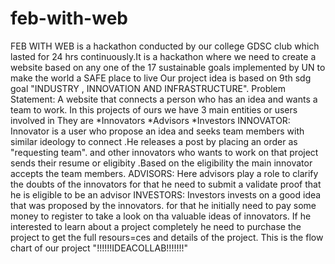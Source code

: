 # feb-with-web
FEB WITH WEB is a hackathon conducted by our college GDSC club which lasted for 24 hrs continuously.It is a hackathon where we need to create a website based 
on any one of the 17 sustainable goals implemented by UN to make the world a SAFE place to live 
Our project idea is based on 9th sdg goal "INDUSTRY , INNOVATION AND INFRASTRUCTURE".
Problem Statement: A website that connects a person who has an idea and wants a team to work.
In this projects of ours we have 3 main entities or users involved in
They are
*Innovators
*Advisors
*Investors
INNOVATOR:
  Innovator is a user who propose an idea and seeks team members with similar ideology to connect .He releases a post by placing an order as "requesting team". and other
  innovators who wants to work on that project sends their resume or eligibity .Based on the eligibility the main innovator accepts the team members.
 ADVISORS:
  Here advisors play a role to clarify the doubts of the innovators for that he need to submit a validate proof that he is eligible to be an advisor
  INVESTORS:
    Investors invests on a good idea that was proposed by the innovators.
    for that he initially need to pay some money to register to take a look on tha valuable ideas of innovators.
    If he interested to learn about a project completely he need to purchase the project to get the full resours=ces and details of the project.
  This is the flow chart of our project  "!!!!!!IDEACOLLAB!!!!!!!"
